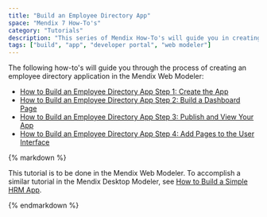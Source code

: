 ```yaml
---
title: "Build an Employee Directory App"
space: "Mendix 7 How-To's"
category: "Tutorials"
description: "This series of Mendix How-To's will guide you in creating an employee directory app in the Mendix Web Modeler."
tags: ["build", "app", "developer portal", "web modeler"]
---
```


The following how-to's will guide you through the process of creating an employee directory application in the Mendix Web Modeler:

* [How to Build an Employee Directory App Step 1: Create the App](build-an-employee-directory-app-1-create-the-app)
* [How to Build an Employee Directory App Step 2: Build a Dashboard Page](build-an-employee-directory-app-2-build-a-dashboard-page)
* [How to Build an Employee Directory App Step 3: Publish and View Your App](build-an-employee-directory-app-3-publish-and-view-your-app)
* [How to Build an Employee Directory App Step 4: Add Pages to the User Interface](build-an-employee-directory-app-4-add-pages-to-the-user-interface)


<div class="alert alert-info">{% markdown %}

This tutorial is to be done in the Mendix Web Modeler. To accomplish a similar tutorial in the Mendix Desktop Modeler, see [How to Build a Simple HRM App](build-a-simple-hrm-app).

{% endmarkdown %}</div>


